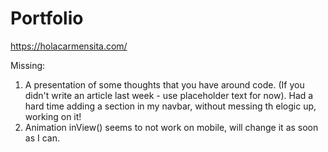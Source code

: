 # Portfolio

https://holacarmensita.com/

Missing: 
1. A presentation of some thoughts that you have around code. (If you didn't write an article last week - use placeholder text for now). Had a hard time adding a section in my navbar, without messing th elogic up, working on it! 
2. Animation inView() seems to not work on mobile, will change it as soon as I can.
